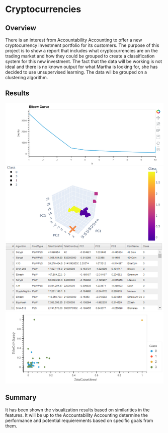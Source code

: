 # Cryptocurrencies
## Overview
There is an interest from Accountability Accounting to offer a new cryptocurrency investment portfolio for its customers. The purpose of this project is to show a report that includes what cryptocurrencies are on the trading market and how they could be grouped to create a classification system for this new investment. The fact that the data will be working is not ideal and there is no known output for what Martha is looking for, she has decided to use unsupervised learning. The data wil be grouped on a clustering algorithm.

## Results
![c_11](c_1.png)
![c_2](c_2.png)
![c_31](c_31.png)
![c_4](c_4.png)


## Summary

It has been shown the visualization results based on similarities in the features. It will be up to the Accountability Accounting determine the performance and potential requierements based on specific goals from them.
